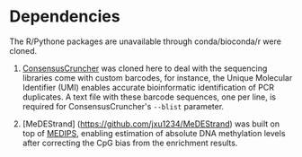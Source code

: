 
# Dependencies

The R/Pythone packages are unavailable through conda/bioconda/r were cloned.

1. [ConsensusCruncher](https://github.com/pughlab/ConsensusCruncher) was cloned here to deal with the sequencing libraries come with custom barcodes, for instance, the Unique Molecular Identifier (UMI) enables accurate bioinformatic identification of PCR duplicates. A text file with these barcode sequences, one per line, is required for ConsensusCruncher's `--blist` parameter.  

2. [MeDEStrand] (https://github.com/jxu1234/MeDEStrand) was built on top of [MEDIPS](https://bioconductor.riken.jp/packages/3.8/bioc/html/MEDIPS.html), enabling estimation of absolute DNA methylation levels after correcting the CpG bias from the enrichment results.
